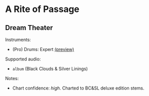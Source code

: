 # A Rite of Passage

## Dream Theater

Instruments:

  * (Pro) Drums: Expert
    [(preview)](http://pages.cs.wisc.edu/~tolly/customs/?artist=dream-theater&title=a-rite-of-passage)

Supported audio:

  * `album` (Black Clouds & Silver Linings)

Notes:

  * Chart confidence: *high*. Charted to BC&SL deluxe edition stems.
